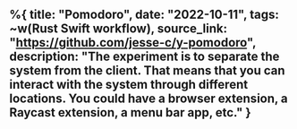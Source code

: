%{
    title: "Pomodoro",
    date: "2022-10-11",
    tags: ~w(Rust Swift workflow),
    source_link: "https://github.com/jesse-c/y-pomodoro",
    description: "The experiment is to separate the system from the client. That means that you can interact with the system through different locations. You could have a browser extension, a Raycast extension, a menu bar app, etc."
}
---
